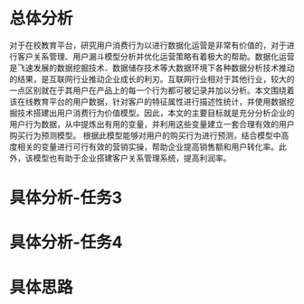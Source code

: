 # 总体分析

对于在校教育平台，研究用户消费行为以进行数据化运营是非常有价值的，对于进行客户关系管理、用户漏斗模型分析并优化运营策略有着极大的帮助。数据化运营是飞速发展的数据挖掘技术、数据储存技术等大数据环境下各种数据分析技术推动的结果，是互联网行业推动企业成长的利刃。互联网行业相对于其他行业，较大的一点区别就在于其用户在产品上的每一个行为都可被记录并加以分析。本文围绕着该在线教育平台的用户数据，针对客户的特征属性进行描述性统计，并使用数据挖掘技术搭建出用户消费行为价值模型。因此，本文的主要目标就是充分分析企业的用户行为数据，从中提炼出有用的变量，并利用这些变量建立一套合理有效的用户购买行为预测模型。
根据此模型能够对用户的购买行为进行预测，结合模型中高度相关的变量进行可行有效的营销实操，帮助企业提高销售额和用户转化率。此外，该模型也有助于企业搭建客户关系管理系统，提高利润率。

# 具体分析-任务3

# 具体分析-任务4

# 具体思路
